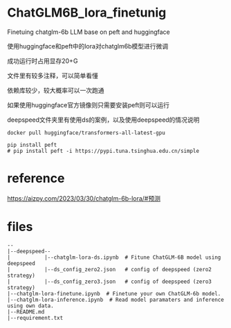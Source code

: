 # ChatGLM6B_lora_finetunig
Finetuing chatglm-6b LLM base on peft and huggingface   

使用huggingface和peft中的lora对chatglm6b模型进行微调   

成功运行时占用显存20+G   

文件里有较多注释，可以简单看懂   

依赖库较少，较大概率可以一次跑通   

如果使用huggingface官方镜像则只需要安装peft则可以运行   

deepspeed文件夹里有使用ds的案例，以及使用deepspeed的情况说明

```
docker pull huggingface/transformers-all-latest-gpu
```
```
pip install peft
# pip install peft -i https://pypi.tuna.tsinghua.edu.cn/simple  
```


# reference
https://aizpy.com/2023/03/30/chatglm-6b-lora/#预测

# files
```
--
|--deepspeed--
|			|--chatglm-lora-ds.ipynb  # Fitune ChatGLM-6B model using deepspeed
|			|--ds_config_zero2.json   # config of deepspeed (zero2 strategy)
|			|--ds_config_zero3.json   # config of deepspeed (zero3 strategy)
|--chatglm-lora-finetune.ipynb  # Finetune your own ChatGLM-6b model.
|--chatglm-lora-inference.ipynb  # Read model paramaters and inference using own data.
|--README.md
|--requirement.txt
```
